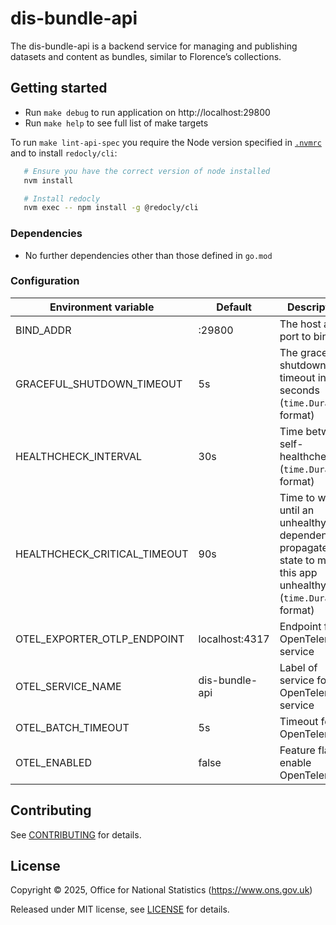 # dis-bundle-api

The dis-bundle-api is a backend service for managing and publishing datasets and content as bundles, similar to Florence’s collections.

## Getting started

* Run `make debug` to run application on http://localhost:29800
* Run `make help` to see full list of make targets

To run `make lint-api-spec` you require the Node version specified in [`.nvmrc`](.nvmrc) and to install `redocly/cli`:

```sh
   # Ensure you have the correct version of node installed
   nvm install

   # Install redocly
   nvm exec -- npm install -g @redocly/cli
```

### Dependencies

* No further dependencies other than those defined in `go.mod`

### Configuration

| Environment variable         | Default            | Description
| ---------------------------- | ------------------ | -----------
| BIND_ADDR                    | :29800         | The host and port to bind to
| GRACEFUL_SHUTDOWN_TIMEOUT    | 5s                 | The graceful shutdown timeout in seconds (`time.Duration` format)
| HEALTHCHECK_INTERVAL         | 30s                | Time between self-healthchecks (`time.Duration` format)
| HEALTHCHECK_CRITICAL_TIMEOUT | 90s                | Time to wait until an unhealthy dependent propagates its state to make this app unhealthy (`time.Duration` format)
| OTEL_EXPORTER_OTLP_ENDPOINT  | localhost:4317     | Endpoint for OpenTelemetry service
| OTEL_SERVICE_NAME            | dis-bundle-api          | Label of service for OpenTelemetry service
| OTEL_BATCH_TIMEOUT           | 5s                 | Timeout for OpenTelemetry
| OTEL_ENABLED                 | false              | Feature flag to enable OpenTelemetry

## Contributing

See [CONTRIBUTING](CONTRIBUTING.md) for details.

## License

Copyright © 2025, Office for National Statistics (https://www.ons.gov.uk)

Released under MIT license, see [LICENSE](LICENSE.md) for details.
